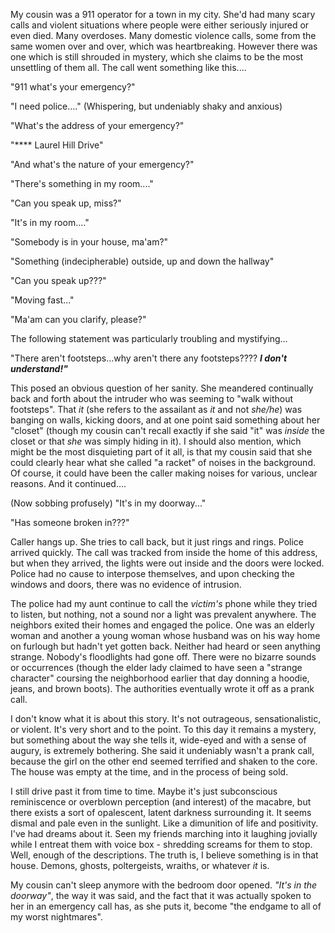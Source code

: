   My cousin was a 911 operator for a town in my city.  She'd had many scary calls and violent situations where people were either seriously injured or even died.  Many overdoses.  Many domestic violence calls, some from the same women over and over, which was heartbreaking.  However there was one which is still shrouded in mystery, which she claims to be the most unsettling of them all.  The call went something like this....

"911 what's your emergency?"

"I need police...." (Whispering, but undeniably shaky and anxious)

"What's the address of your emergency?"

"**** Laurel Hill Drive"

"And what's the nature of your emergency?"

"There's something in my room...."

"Can you speak up, miss?"

"It's in my room...."

"Somebody is in your house, ma'am?"

"Something (indecipherable) outside, up and down the hallway"

"Can you speak up???"

"Moving fast..."

"Ma'am can you clarify, please?"

The following statement was particularly troubling and mystifying...

"There aren't footsteps...why aren't there any footsteps????  ***I don't understand!"*** 

This posed an obvious question of her sanity.  She meandered continually back and forth about the intruder who was seeming to "walk without footsteps".  That *it* (she refers to the assailant as *it* and not *she/he*) was banging on walls, kicking doors, and at one point said something about her "closet" (though my cousin can't recall exactly if she said "it" was *inside* the closet or that *she* was simply hiding in it).  I should also mention, which might be the most disquieting part of it all, is that my cousin said that she could clearly hear what she called "a racket" of noises in the background.  Of course, it could have been the caller making noises for various, unclear reasons.  And it continued....

(Now sobbing profusely) "It's in my doorway..."

"Has someone broken in???"

Caller hangs up.  She tries to call back, but it just rings and rings.  Police arrived quickly.  The call was tracked from inside the home of this address, but when they arrived, the lights were out inside and the doors were locked.  Police had no cause to interpose themselves, and upon checking the windows and doors, there was no evidence of intrusion.  

The police had my aunt continue to call the *victim's* phone while they tried to listen, but nothing, not a sound nor a light was prevalent anywhere.  The neighbors exited their homes and engaged the police.  One was an elderly woman and another a young woman whose husband was on his way home on furlough but hadn't yet gotten back.  Neither had heard or seen anything strange.  Nobody's floodlights had gone off.  There were no bizarre sounds or occurrences (though the elder lady claimed to have seen a "strange character" coursing the neighborhood earlier that day donning a hoodie, jeans, and brown boots).
  The authorities eventually wrote it off as a prank call.

  I don't know what it is about this story.  It's not outrageous, sensationalistic, or violent.  It's very short and to the point.  To this day it remains a mystery, but something about the way she tells it, wide-eyed and with a sense of augury, is extremely bothering.  She said it undeniably wasn't a prank call, because the girl on the other end seemed terrified and shaken to the core.  The house was empty at the time, and in the process of being sold.  

I still drive past it from time to time.  Maybe it's just subconscious reminiscence or overblown perception (and interest) of the macabre, but there exists a sort of opalescent, latent darkness surrounding it.  It seems dismal and pale even in the sunlight.  Like a dimunition of life and positivity.  I've had dreams about it.  Seen my friends marching into it laughing jovially while I entreat them with voice box - shredding screams for them to stop.  Well, enough of the descriptions.  The truth is, I believe something is in that house.  Demons, ghosts, poltergeists, wraiths, or whatever *it* is.

My cousin can't sleep anymore with the bedroom door opened.  *"It's in the doorway"*, the way it was said, and the fact that it was actually spoken to her in an emergency call has, as she puts it, become "the endgame to all of my worst nightmares".